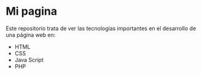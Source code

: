 # Mi pagina
Este repositorio trata de ver las tecnologías importantes en el desarrollo de una página web en:
  - HTML
  - CSS
  - Java Script
  - PHP
